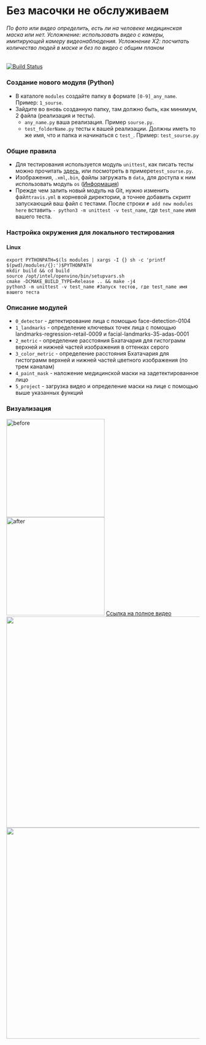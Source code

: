 # Без масочки не обслуживаем


###### По фото или видео определить, есть ли на человеке медицинская маска или нет. Усложнение: использовать видео с камеры, имитирующей камеру видеонаблюдения. Усложнение Х2: посчитать количество людей в маске и без по видео с общим планом

[![Build Status](https://travis-ci.com/SinM9/no_service_without_masks.svg?branch=master)](https://travis-ci.com/SinM9/no_service_without_masks)

### Создание нового модуля (Python)

- В каталоге `modules` создайте папку в формате `[0-9]_any_name`. Пример: `1_sourse`.
- Зайдите во вновь созданную папку, там должно быть, как минимум, 2 файла (реализация и тесты).
  - `any_name.py` ваша реализация. Пример `sourse.py`.
  - `test_folderName.py` тесты к вашей реализации. Должны иметь то же имя, что и папка и начинаться с `test_`. Пример: `test_sourse.py`  

### Общие правила

- Для тестирования используется модуль `unittest`, как писать тесты можно прочитать [здесь](https://docs.python.org/3/library/unittest.html), или посмотреть в примере`test_sourse.py`.
- Изображения, `.xml`,`.bin`, файлы загружать в `data`, для доступа к ним использовать модуль `os` ([Информация](https://docs.python.org/3/library/os.path.html#module-os.path))
- Прежде чем залить новый модуль на Git, нужно изменить файл`travis.yml` в корневой директории, а точнее добавить скрипт запускающий ваш файл с тестами. После строки `# add new modules here` вставить `- python3 -m unittest -v test_name`, где `test_name` имя вашего теста.

### Настройка окружения для локального тестирования

#### Linux

```
export PYTHONPATH=$(ls modules | xargs -I {} sh -c 'printf $(pwd)/modules/{}:')$PYTHONPATH
mkdir build && cd build
source /opt/intel/openvino/bin/setupvars.sh
cmake -DCMAKE_BUILD_TYPE=Release .. && make -j4
python3 -m unittest -v test_name #Запуск тестов, где test_name имя вашего теста
```

### Описание модулей
- `0_detector` - детектирование лица с помощью face-detection-0104
- `1_landmarks` - определение ключевых точек лица с помощью landmarks-regression-retail-0009 и facial-landmarks-35-adas-0001
- `2_metric` - определение расстояния Бхатачария для гистограмм верхней и нижней частей изображения в оттенках серого
- `3_color_metric` - определение расстояния Бхатачария для гистограмм верхней и нижней частей цветного изображения (по трем каналам)
- `4_paint_mask` - наложение медицинской маски на задетектированное лицо
- `5_project` - загрузка видео и определение маски на лице с помощью выше указанных функций

### Визуализация

<img src="data/conference.png" width="256" title="before"> <img src="data/out.png" width="256" title="after">
[Ссылка на полное видео](https://www.youtube.com/watch?v=yNamCHhG9qQ)
<img src="data/gif1.gif" width="550"> 
<img src="data/gif2.gif" width="550"> 
